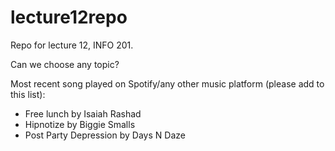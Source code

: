 # lecture12repo
Repo for lecture 12, INFO 201. 

Can we choose any topic? 

Most recent song played on Spotify/any other music platform (please add to this list):

- Free lunch by Isaiah Rashad
- Hipnotize by Biggie Smalls
- Post Party Depression by Days N Daze
